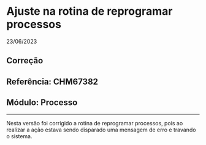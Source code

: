 # Ajuste na rotina de reprogramar processos
23/06/2023
## Correção
## Referência: CHM67382
## Módulo: Processo
***

Nesta versão foi corrigido a rotina de reprogramar processos, pois ao realizar a ação estava sendo disparado uma mensagem de erro e travando o sistema.